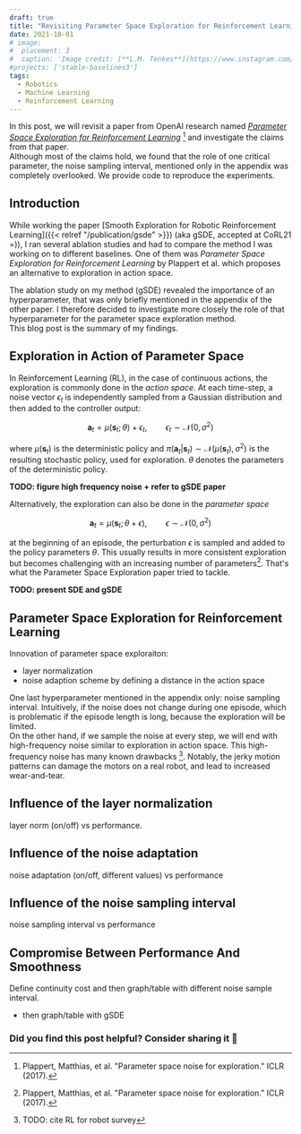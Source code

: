 ```yaml
---
draft: true
title: "Revisiting Parameter Space Exploration for Reinforcement Learning"
date: 2021-10-01
# image:
#  placement: 3
#  caption: 'Image credit: [**L.M. Tenkes**](https://www.instagram.com/lucillehue/)'
#projects: ['stable-baselines3']
tags:
  - Robotics
  - Machine Learning
  - Reinforcement Learning
---
```


In this post, we will revisit a paper from OpenAI research named [*Parameter Space Exploration for Reinforcement Learning*](https://arxiv.org/abs/1706.01905) [^1] and investigate the claims from that paper.\
Although most of the claims hold, we found that the role of one critical parameter, the noise sampling interval, mentioned only in the appendix was completely overlooked.
We provide code to reproduce the experiments.

## Introduction

While working the paper [Smooth Exploration for Robotic Reinforcement Learning]({{< relref "/publication/gsde" >}}) (aka gSDE, accepted at CoRL21 =)), I ran several ablation studies and had to compare the method I was working on to different baselines. One of them was *Parameter Space Exploration for Reinforcement Learning* by Plappert et al. which proposes an alternative to exploration in action space.

The ablation study on my method (gSDE) revealed the importance of an hyperparameter, that was only briefly mentioned in the appendix of the other paper.
I therefore decided to investigate more closely the role of that hyperparameter for the parameter space exploration method.\
This blog post is the summary of my findings.


[^1]: Plappert, Matthias, et al. "Parameter space noise for exploration." ICLR (2017).
[^2]: Rückstiess, Thomas, et al. "Exploring parameter space in reinforcement learning." Paladyn 1.1 (2010): 14-24.

## Exploration in Action of Parameter Space

In Reinforcement Learning (RL), in the case of continuous actions, the exploration is commonly done in the *action space*.
At each time-step, a noise vector $\epsilon_t$ is independently sampled from a Gaussian distribution and then added to the controller output:

$$
  \mathbf{a}_t = \mu(\mathbf{s}_t; \theta) + \epsilon_t, \quad \quad \epsilon_t \sim \mathcal{N}(0, \sigma^2)
$$

where $\mu(\mathbf{s}_t)$ is the deterministic policy and $\pi(\mathbf{a}_t | \mathbf{s}_t) \sim \mathcal{N}(\mu(\mathbf{s}_t), \sigma^2)$ is the resulting stochastic policy, used for exploration. $\theta$ denotes the parameters of the deterministic policy.

**TODO: figure high frequency noise + refer to gSDE paper**

Alternatively, the exploration can also be done in the *parameter space*

$$
  \mathbf{a}_t = \mu(\mathbf{s}_t; \theta + \epsilon), \quad \quad \epsilon \sim \mathcal{N}(0, \sigma^2)
$$

at the beginning of an episode, the perturbation $\epsilon$ is sampled and added to the policy parameters $\theta$.
This usually results in more consistent exploration but becomes challenging with an increasing number of parameters[^1].
That's what the Parameter Space Exploration paper tried to tackle.

**TODO: present SDE and gSDE**

## Parameter Space Exploration for Reinforcement Learning

Innovation of parameter space exploraiton:
- layer normalization
- noise adaption scheme by defining a distance in the action space

One last hyperparameter mentioned in the appendix only: noise sampling interval.
Intuitively, if the noise does not change during one episode, which is problematic if the episode length is long, because the exploration will be limited.\
On the other hand, if we sample the noise at every step, we will end with high-frequency noise similar to exploration in action space. This high-frequency noise has many known drawbacks [^rl-survey]. Notably, the jerky motion patterns can damage the motors on a real robot, and lead to increased wear-and-tear.


[^rl-survey]: TODO: cite RL for robot survey


## Influence of the layer normalization

layer norm (on/off) vs performance.

## Influence of the noise adaptation

noise adaptation (on/off, different values) vs performance

## Influence of the noise sampling interval

noise sampling interval vs performance

## Compromise Between Performance And Smoothness

Define continuity cost and then graph/table with different noise sample interval.

+ then graph/table with gSDE


### Did you find this post helpful? Consider sharing it 🙌
